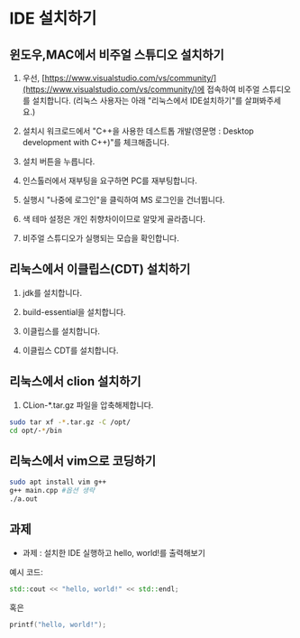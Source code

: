 # IDE 설치하기

## 윈도우,MAC에서 비주얼 스튜디오 설치하기

1. 우선, [https://www.visualstudio.com/vs/community/](https://www.visualstudio.com/vs/community/)에 접속하여 비주얼 스튜디오를 설치합니다. \(리눅스 사용자는 아래 "리눅스에서 IDE설치하기"를 살펴봐주세요.\)

2. 설치시 워크로드에서 "C++을 사용한 데스트톱 개발\(영문명 : Desktop development with C++\)"를 체크해줍니다.

3. 설치 버튼을 누릅니다.

4. 인스톨러에서 재부팅을 요구하면 PC를 재부팅합니다.

5. 실행시 "나중에 로그인"을 클릭하여 MS 로그인을 건너뜁니다.

6. 색 테마 설정은 개인 취향차이이므로 알맞게 골라줍니다.

7. 비주얼 스튜디오가 실행되는 모습을 확인합니다.

## 리눅스에서 이클립스\(CDT\) 설치하기

1. jdk를 설치합니다.

2. build-essential을 설치합니다.

3. 이클립스를 설치합니다.

4. 이클립스 CDT를 설치합니다.

## 리눅스에서 clion 설치하기

1. CLion-\*.tar.gz 파일을 압축해제합니다.

```bash
sudo tar xf -*.tar.gz -C /opt/
cd opt/-*/bin
```

## 리눅스에서 vim으로 코딩하기

```bash
sudo apt install vim g++
g++ main.cpp #옵션 생략
./a.out
```

## 과제

* 과제 : 설치한 IDE 실행하고 hello, world!를 출력해보기

예시 코드:

```c++
std::cout << "hello, world!" << std::endl;
```

혹은

```c++
printf("hello, world!");
```



